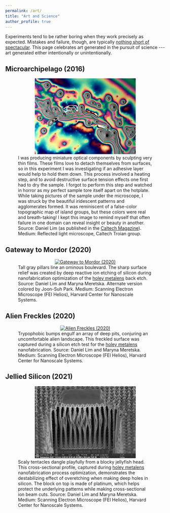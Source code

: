 ```yaml
---
permalink: /art/
title: "Art and Science"
author_profile: true
---
```


Experiments tend to be rather boring when they work precisely as expected. Mistakes and failure, though, are typically [nothing short of spectacular](https://magazine.caltech.edu/post/the-art-of-failure). This page celebrates art generated in the pursuit of science --- art generated either intentionally or unintentionally. 

## Microarchipelago (2016)
<figure style="text-align:center;">
  <a href="/images/Microarchipelago.jpg" target="_blank">
    <img src="/images/Microarchipelago.jpg" alt="Microarchipelago (2016)" style="max-width:75%; height:auto;"/>
  </a>
  <figcaption style="text-align:left;">I was producing miniature optical components by sculpting very thin films. These films love to detach themselves from surfaces, so in this experiment I was investigating if an adhesive layer would help to hold them down. This process involved a heating step, and to avoid destructive surface tension effects one first had to dry the sample. I forgot to perform this step and watched in horror as my perfect sample tore itself apart on the hotplate. While taking pictures of the sample under the microscope, I was struck by the beautiful iridescent patterns and agglomerates formed. It was reminiscent of a false-color topographic map of island groups, but these colors were real and breath-taking! I kept this image to remind myself that often failure in one domain can reveal insight or beauty in another. Source: Daniel Lim (as published in the <a href="https://magazine.caltech.edu/post/the-art-of-failure" target="_blank">Caltech Magazine</a>). Medium: Reflected light microscope, Caltech Troian group. 
  </figcaption>
</figure>

## Gateway to Mordor (2020)

<figure style="text-align:center;">
  <a href="/images/20201210_D43_1_ETD_SE_membrane_overview_021.jpeg" target="_blank">
    <img src="/images/20201210_D43_1_ETD_SE_membrane_overview_021.jpeg" alt="Gateway to Mordor (2020)" style="max-width:75%; height:auto;"/>
  </a>
  <figcaption style="text-align:left;"> Tall gray pillars line an ominous boulevard. The sharp surface relief was created by deep reactive ion etching of silicon during nanofabrication optimization of the <a href="/files/lim-et-al-2021-a-high-aspect-ratio-inverse-designed-holey-metalens-1.pdf" target="_black">holey metalens</a> back etch. Source: Daniel Lim and Maryna Meretska. Alternate version colored by Joon-Suh Park. Medium: Scanning Electron Microscope (FEI Helios), Harvard Center for Nanoscale Systems. 
  </figcaption>
</figure>

## Alien Freckles (2020)
<figure style="text-align:center;">
  <a href="/images/20201210_D43_1_TLD_SE_maskside_overview_010.jpeg" target="_blank">
    <img src="/images/20201210_D43_1_TLD_SE_maskside_overview_010.jpeg" alt="Alien Freckles (2020)" style="max-width:75%; height:auto;"/>
  </a>
  <figcaption style="text-align:left;"> Trypophobic bumps engulf an array of deep pits, conjuring an uncomfortable alien landscape. This freckled surface was captured during a silicon etch test for the <a href="/files/lim-et-al-2021-a-high-aspect-ratio-inverse-designed-holey-metalens-1.pdf" target="_black">holey metalens</a> nanofabrication. Source: Daniel Lim and Maryna Meretska. Medium: Scanning Electron Microscope (FEI Helios), Harvard Center for Nanoscale Systems.
  </figcaption>
</figure>

## Jellied Silicon (2021)
<figure style="text-align:center;">
  <a href="/images/20210116_D47_2_dosetest1_dose11_diam400nm_TLD_SE_021.jpeg" target="_blank">
    <img src="/images/20210116_D47_2_dosetest1_dose11_diam400nm_TLD_SE_021.jpeg" alt="Jellied Silicon (2021)" style="max-width:75%; height:auto;"/>
  </a>
  <figcaption style="text-align:left;"> Scaly tentacles dangle playfully from a blocky jellyfish head. This cross-sectional profile, captured during <a href="/files/lim-et-al-2021-a-high-aspect-ratio-inverse-designed-holey-metalens-1.pdf" target="_black">holey metalens</a> nanofabrication process optimization, demonstrates the destabilizing effect of overetching when making deep holes in silicon. The block on top is made of platinum, which helps protect the underlying patterns while making cross-sectional ion beam cuts. Source: Daniel Lim and Maryna Meretska. Medium: Scanning Electron Microscope (FEI Helios), Harvard Center for Nanoscale Systems.
  </figcaption>
</figure>
